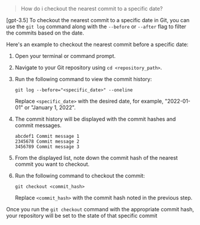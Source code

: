 > How do i checkout the nearest commit to a specific date?

[gpt-3.5] To checkout the nearest commit to a specific date in Git, you can use the `git log` command along with the `--before` or `--after` flag to filter the commits based on the date. 

Here's an example to checkout the nearest commit before a specific date:

1. Open your terminal or command prompt.
2. Navigate to your Git repository using `cd <repository_path>`.
3. Run the following command to view the commit history:

   ```
   git log --before="<specific_date>" --oneline
   ```

   Replace `<specific_date>` with the desired date, for example, "2022-01-01" or "January 1, 2022".

4. The commit history will be displayed with the commit hashes and commit messages.

   ```
   abcdef1 Commit message 1
   2345678 Commit message 2
   3456789 Commit message 3
   ```

5. From the displayed list, note down the commit hash of the nearest commit you want to checkout.

6. Run the following command to checkout the commit:

   ```
   git checkout <commit_hash>
   ```

   Replace `<commit_hash>` with the commit hash noted in the previous step.

Once you run the `git checkout` command with the appropriate commit hash, your repository will be set to the state of that specific commit
